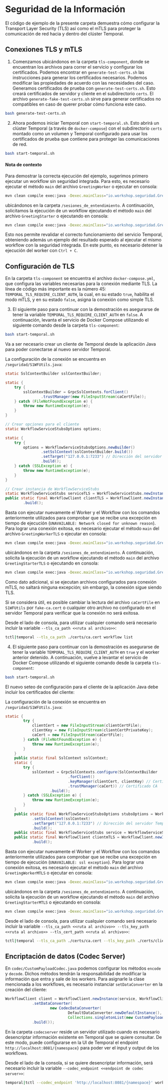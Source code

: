 
# Seguridad de la Información

El código de ejemplo de la presente carpeta demuestra cómo configurar la Transport Layer Security (TLS) así como el mTLS para proteger la comunicación de red hacia y dentro del clúster Temporal.

## Conexiones TLS y mTLS

1. Comenzamos ubicándonos en la carpeta `tls-component`, donde se encuentran los archivos para correr el servicio y configurar los certificados. Podemos encontrar en `generate-test-certs.sh` las instrucciones para generar los certificados necesarios. Podemos modificar las propiedades de acuerdo con las necesidades del caso. Generamos certificados de prueba con `generate-test-certs.sh`. Esto creará certificados de servidor y cliente en el subdirectorio `certs`. El archivo `generate-fake-test-certs.sh` sirve para generar certificados no compatibles en caso de querer probar cómo funciona este caso.

```bash
bash generate-test-certs.sh
```

2. Ahora podemos iniciar Temporal con `start-temporal.sh`. Esto abrirá un clúster Temporal (a través de `docker-compose`) con el subdirectorio `certs` montado como un volumen y Temporal configurado para usar los certificados de prueba que contiene para proteger las comunicaciones de red.

```bash
bash start-temporal.sh
```

#### Nota de contexto

Para demostrar la correcta ejecución del ejemplo, sugerimos primero ejecutar un workflow sin seguridad integrada. Para esto, es necesario ejecutar el método `main` del archivo `GreetingWorker` o ejecutar en consola:

```bash
mvn clean compile exec:java -Dexec.mainClass="io.workshop.seguridad.GreetingStarter"
```

ubicándonos en la carpeta `/sesiones_de_entendimiento`. A continuación, solicitamos la ejecución de un workflow ejecutando el método `main` del archivo `GreetingStarter` o ejecutando en consola:

```bash
mvn clean compile exec:java -Dexec.mainClass="io.workshop.seguridad.GreetingStarter"
```

Esto nos permite revalidar el correcto funcionamiento del servicio Temporal, obteniendo además un ejemplo del resultado esperado al ejecutar el mismo workflow con la seguridad integrada. En este punto, es necesario detener la ejecución del worker con `Ctrl + C`.

## Configuración de TLS

En la carpeta `tls-component` se encuentra el archivo `docker-compose.yml`, que configura las variables necesarias para la conexión mediante TLS. La línea de código más importante es la número 45: `TEMPORAL_TLS_REQUIRE_CLIENT_AUTH`, la cual, en su estado `true`, habilita el modo mTLS, y en su estado `false`, asigna la conexión como simple TLS.

3. El siguiente paso para continuar con la demostración es asegurarse de tener la variable `TEMPORAL_TLS_REQUIRE_CLIENT_AUTH` en `false`. A continuación, levanta el servicio de Docker Compose utilizando el siguiente comando desde la carpeta `tls-component`:

```bash
bash start-temporal.sh
```

Va a ser necesario crear un cliente de Temporal desde la aplicación Java para poder conectarse al nuevo servidor Temporal.

La configuración de la conexión se encuentra en `/seguridad/S1WFUtils.java`:

```java
static SslContextBuilder sslContextBuilder;

static {
    try {
        sslContextBuilder = GrpcSslContexts.forClient()
                .trustManager(new FileInputStream(caCertFile));
    } catch (FileNotFoundException e) {
        throw new RuntimeException(e);
    }
}

// Crear opciones para el cliente
static WorkflowServiceStubsOptions options;

static {
    try {
        options = WorkflowServiceStubsOptions.newBuilder()
                .setSslContext(sslContextBuilder.build())
                .setTarget("127.0.0.1:7233") // Dirección del servidor Temporal
                .build();
    } catch (SSLException e) {
        throw new RuntimeException(e);
    }
}

// Crear instancia de WorkflowServiceStubs
static WorkflowServiceStubs serviceTLS = WorkflowServiceStubs.newInstance(options);
public static final WorkflowClient clientTLS = WorkflowClient.newInstance(serviceTLS)
        .build();
```

Basta con ejecutar nuevamente el Worker y el Workflow con los comandos anteriormente utilizados para comprobar que se recibe una excepción en tiempo de ejecución (`UNAVAILABLE: Network closed for unknown reason`).
Para lograr una conexión exitosa, es necesario ejecutar el método `main` del archivo `GreetingWorkerTLS` o ejecutar en consola:

```bash
mvn clean compile exec:java -Dexec.mainClass="io.workshop.seguridad.GreetingStarterTLS"
```

ubicándonos en la carpeta `/sesiones_de_entendimiento`. A continuación, solicita la ejecución de un workflow ejecutando el método `main` del archivo `GreetingStarterTLS` o ejecutando en consola:

```bash
mvn clean compile exec:java -Dexec.mainClass="io.workshop.seguridad.GreetingStarterTLS"
```

Como dato adicional, si se ejecutan archivos configurados para conexión mTLS, no saltará ninguna excepción; sin embargo, la conexión sigue siendo TLS.

Si se considera útil, es posible cambiar la lectura del archivo `caCertFile` en `S1WFUtils` por `fake-ca.cert` o cualquier otro archivo no configurado en el servidor Temporal para verificar que la conexión no será exitosa.

Desde el lado de consola, para utilizar cualquier comando será necesario incluir la variable `--tls_ca_path <<ruta al archivo>>`:

```bash
tctl|temporal --tls_ca_path ./certs/ca.cert workflow list
```

4. El siguiente paso para continuar con la demostración es asegurarse de tener la variable `TEMPORAL_TLS_REQUIRE_CLIENT_AUTH` en `true` y el worker anterior detenido. A continuación, vuelve a levantar el servicio de Docker Compose utilizando el siguiente comando desde la carpeta `tls-component`:

```bash
bash start-temporal.sh
```

El nuevo seteo de configuración para el cliente de la aplicación Java debe incluir los certificados del cliente:

La configuración de la conexión se encuentra en `/seguridad/S1WFUtils.java`:

```java
static {
        try {
            clientCert = new FileInputStream(clientCertFile);
            clientKey = new FileInputStream(clientCertPrivateKey);
            caCert = new FileInputStream(caCertFile);
        } catch (FileNotFoundException e) {
            throw new RuntimeException(e);
        }
    }
    public static final SslContext sslContext;
    static {
        try {
            sslContext = GrpcSslContexts.configure(SslContextBuilder
                            .forClient()
                            .keyManager(clientCert, clientKey) // Certificado y clave del cliente
                            .trustManager(caCert)) // Certificado CA
                    .build();
        } catch (SSLException e) {
            throw new RuntimeException(e);
        }
    }
    public static final WorkflowServiceStubsOptions stubsOptions = WorkflowServiceStubsOptions.newBuilder()
            .setSslContext(sslContext)
            .setTarget("127.0.0.1:7233") // Dirección del servidor Temporal
            .build();
    public static final WorkflowServiceStubs service = WorkflowServiceStubs.newInstance(stubsOptions);
    public static final WorkflowClient clientmTLS = WorkflowClient.newInstance(service)
            .build();
```

Basta con ejecutar nuevamente el Worker y el Workflow con los comandos anteriormente utilizados para comprobar que se recibe una excepción en tiempo de ejecución (`UNAVAILABLE: ssl exception`).
Para lograr una conexión exitosa, es necesario ejecutar el método `main` del archivo `GreetingWorkerMTLS` o ejecutar en consola:

```bash
mvn clean compile exec:java -Dexec.mainClass="io.workshop.seguridad.GreetingStarterMTLS"
```

ubicándonos en la carpeta `/sesiones_de_entendimiento`. A continuación, solicita la ejecución de un workflow ejecutando el método `main` del archivo `GreetingStarterMTLS` o ejecutando en consola:

```bash
mvn clean compile exec:java -Dexec.mainClass="io.workshop.seguridad.GreetingStarterMTLS"
```

Desde el lado de consola, para utilizar cualquier comando será necesario incluir la variable `--tls_ca_path <<ruta al archivo>> --tls_key_path <<ruta al archivo>> --tls_cert_path <<ruta al archivo>>`:

```bash
tctl|temporal --tls_ca_path ./certs/ca.cert --tls_key_path ./certs/client.key --tls_cert_path ./certs/client.pem workflow show --wid test-1
```

## Encriptación de datos (Codec Server)

En `codec/CustomPayloadCodec.java` podemos configurar los métodos `encode` y `decode`. Dichos métodos tendrán la responsabilidad de modificar la información que entra y sale de los workers.
Para asignarle la clase mencionada a los workflows, es necesario instanciar `setDataConverter` en la creación del cliente:

```java
WorkflowClient client = WorkflowClient.newInstance(service, WorkflowClientOptions.newBuilder()
            .setDataConverter(
                    new CodecDataConverter(
                            DefaultDataConverter.newDefaultInstance(),
                            Collections.singletonList(new CustomPayloadCodec()), true))
            .build());
```

En la carpeta `codecserver` reside un servidor utilizado cuando es necesario desencriptar información existente en Temporal que se quiere consultar.
De este modo, puede configurarse en la UI de Temporal el endpoint `http://localhost:8081/{namespace}` para poder ver el input y output de los workflows.

Desde el lado de la consola, si se quiere desencriptar información, será necesario incluir la variable `--codec_endpoint <<endpoint de codec server>>`:

```bash
temporal|tctl --codec_endpoint 'http://localhost:8081/{namespace}' workflow show --wid test-1
```
